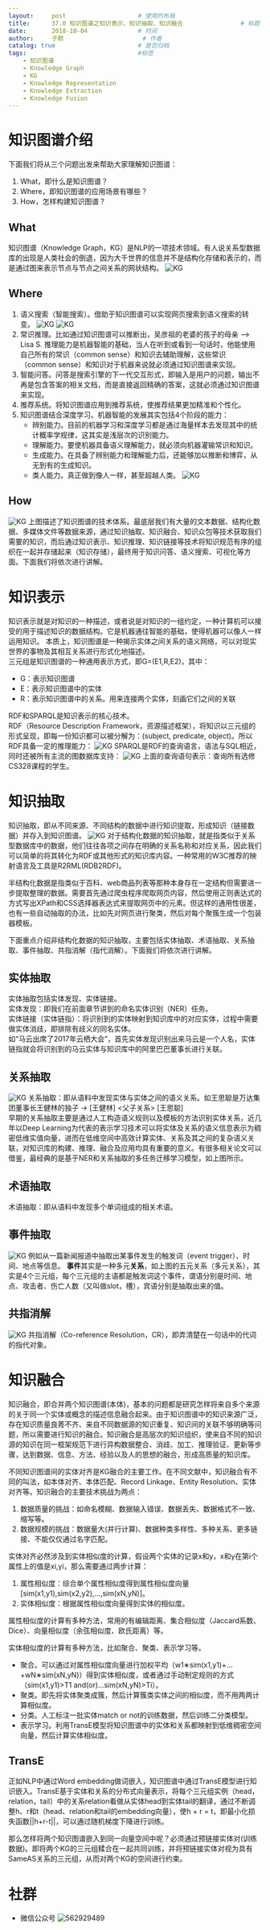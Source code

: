 ```yaml
---
layout:     post   				    # 使用的布局
title:      37.0 知识图谱之知识表示、知识抽取、知识融合				# 标题 
date:       2018-10-04 				# 时间
author:     子颢 						# 作者
catalog: true 						# 是否归档
tags:								#标签
    - 知识图谱
    - Knowledge Graph
    - KG
    - Knowledge Representation
    - Knowledge Extraction
    - Knowledge Fusion
---
```


# 知识图谱介绍

下面我们将从三个问题出发来帮助大家理解知识图谱：
1. What，即什么是知识图谱？
2. Where，即知识图谱的应用场景有哪些？
3. How，怎样构建知识图谱？

## What

知识图谱（Knowledge Graph，KG）是NLP的一项技术领域。有人说关系型数据库的出现是人类社会的倒退，因为大千世界的信息并不是结构化存储和表示的，而是通过图来表示节点与节点之间关系的网状结构。
![KG](/img/KG-01.png)

## Where

1. 语义搜索（智能搜索）。借助于知识图谱可以实现网页搜索到语义搜索的转变。
![KG](/img/KG-02.png)
![KG](/img/KG-05.png)
2. 常识推理。比如通过知识图谱可以推断出，吴彦祖的老婆的孩子的母亲 --> Lisa S. 推理能力是机器智能的基础，当人在听到或看到一句话时，他能使用自己所有的常识（common sense）和知识去辅助理解，这些常识（common sense）和知识对于机器来说就必须通过知识图谱来实现。
3. 智能问答。问答是搜索引擎的下一代交互形式，即输入是用户的问题，输出不再是包含答案的相关文档，而是直接返回精确的答案，这就必须通过知识图谱来实现。
4. 推荐系统。将知识图谱应用到推荐系统，使推荐结果更加精准和个性化。
5. 知识图谱结合深度学习。机器智能的发展其实包括4个阶段的能力：
    - 辨别能力。目前的机器学习和深度学习都是通过海量样本去发现其中的统计概率学规律，这其实是浅层次的识别能力。
    - 理解能力。要使机器具备语义理解能力，就必须向机器灌输常识和知识。
    - 生成能力。在具备了辨别能力和理解能力后，还能够加以推断和博弈，从无到有的生成知识。
    - 类人能力。真正做到像人一样，甚至超越人类。
![KG](/img/KG-03.png)

## How

![KG](/img/KG-04.png)
上图描述了知识图谱的技术体系。最底层我们有大量的文本数据、结构化数据、多媒体文件等数据来源，通过知识抽取、知识融合、知识众包等技术获取我们需要的知识，而后通过知识表示、知识推理、知识链接等技术将知识规范有序的组织在一起并存储起来（知识存储），最终用于知识问答、语义搜索、可视化等方面。下面我们将依次进行讲解。

# 知识表示

知识表示就是对知识的一种描述，或者说是对知识的一组约定，一种计算机可以接受的用于描述知识的数据结构。它是机器通往智能的基础，使得机器可以像人一样运用知识。
本质上，知识图谱是一种揭示实体之间关系的语义网络，可以对现实世界的事物及其相互关系进行形式化地描述。<br>
三元组是知识图谱的一种通用表示方式，即G=(E1,R,E2)，其中：
- G：表示知识图谱
- E：表示知识图谱中的实体
- R：表示知识图谱中的关系。用来连接两个实体，刻画它们之间的关联

RDF和SPARQL是知识表示的核心技术。<br>
RDF（Resource Description Framework，资源描述框架），将知识以三元组的形式呈现，即每一份知识都可以被分解为：(subject, predicate, object)。所以RDF具备一定的推理能力：
![KG](/img/KG-06.png)
SPARQL是RDF的查询语言，语法与SQL相近，同时还被所有主流的图数据库支持：
![KG](/img/KG-07.png)
上面的查询语句表示：查询所有选修CS328课程的学生。

# 知识抽取

知识抽取，即从不同来源、不同结构的数据中进行知识提取，形成知识（链接数据）并存入到知识图谱。
![KG](/img/KG-08.png)
对于结构化数据的知识抽取，就是指类似于关系型数据库中的数据，他们往往各项之间存在明确的关系名称和对应关系，因此我们可以简单的将其转化为RDF或其他形式的知识库内容。一种常用的W3C推荐的映射语言及工具是R2RML(RDB2RDF)。

半结构化数据是指类似于百科、web商品列表等那种本身存在一定结构但需要进一步提取整理的数据。需要首先通过爬虫程序爬取网页内容，然后使用正则表达式的方式写出XPath和CSS选择器表达式来提取网页中的元素。但这样的通用性很差，也有一些自动抽取的办法，比如先对网页进行聚类，然后对每个聚簇生成一个包装器模板。

下面重点介绍非结构化数据的知识抽取，主要包括实体抽取、术语抽取、关系抽取、事件抽取、共指消解（指代消解）。下面我们将依次进行讲解。

## 实体抽取

实体抽取包括实体发现、实体链接。<br>
实体发现：即我们在前面章节讲到的命名实体识别（NER）任务。<br>
实体链接（实体链指）：将识别到的实体映射到知识库中的对应实体，过程中需要做实体消歧，即排除有歧义的同名实体。<br>
如“马云出席了2017年云栖大会”，首先实体发现识别出来马云是一个人名，实体链指就会将识别到的马云实体与知识库中的阿里巴巴董事长进行关联。

## 关系抽取

![KG](/img/KG-11.png)
关系抽取：即从语料中发现实体与实体之间的语义关系。如王思聪是万达集团董事长王健林的独子 → [王健林] <父子关系> [王思聪]<br>
早期的关系抽取主要是通过人工构造语义规则以及模板的方法识别实体关系，近几年以Deep Learning为代表的表示学习技术可以将实体及关系的语义信息表示为稠密低维实值向量，进而在低维空间中高效计算实体、关系及其之间的复杂语义关联，对知识库的构建、推理、融合及应用均具有重要的意义。有很多相关论文可以借鉴，最经典的是基于NER和关系抽取的多任务迁移学习模型，如上图所示。

## 术语抽取

术语抽取：即从语料中发现多个单词组成的相关术语。

## 事件抽取

![KG](/img/KG-09.png)
例如从一篇新闻报道中抽取出某事件发生的触发词（event trigger）、时间、地点等信息。
<strong>事件</strong>其实是一种多元<strong>关系</strong>，如上图的五元关系（多元关系），其实是4个三元组，每个三元组的主语都是触发词这个事件，谓语分别是时间、地点、攻击者、伤亡人数（又叫做slot，槽），宾语分别是抽取出来的值。

## 共指消解

![KG](/img/KG-10.png)
共指消解（Co-reference Resolution，CR），即弄清楚在一句话中的代词的指代对象。

# 知识融合

知识融合，即合并两个知识图谱(本体)，基本的问题都是研究怎样将来自多个来源的关于同一个实体或概念的描述信息融合起来。由于知识图谱中的知识来源广泛，存在知识质量良莠不齐、来自不同数据源的知识重复、知识间的关联不够明确等问题，所以需要进行知识的融合。知识融合是高层次的知识组织，使来自不同的知识源的知识在同一框架规范下进行异构数据整合、消歧、加工、推理验证、更新等步骤，达到数据、信息、方法、经验以及人的思想的融合，形成高质量的知识库。

不同知识图谱间的实体对齐是KG融合的主要工作。在不同文献中，知识融合有不同的叫法，如本体对齐、本体匹配、Record Linkage、Entity Resolution、实体对齐等。知识融合的主要技术挑战为两点：
1. 数据质量的挑战：如命名模糊、数据输入错误、数据丢失、数据格式不一致、缩写等。
2. 数据规模的挑战：数据量大(并行计算)、数据种类多样性、多种关系、更多链接、不能仅仅通过名字匹配。

实体对齐必然涉及到实体相似度的计算，假设两个实体的记录x和y，x和y在第i个属性上的值是xi,yi，那么需要通过两步计算：
1. 属性相似度：综合单个属性相似度得到属性相似度向量[sim(x1,y1),sim(x2,y2),…,sim(xN,yN)]。
2. 实体相似度：根据属性相似度向量得到实体的相似度。

属性相似度的计算有多种方法，常用的有编辑距离、集合相似度（Jaccard系数、Dice）、向量相似度（余弦相似度、欧氏距离）等。

实体相似度的计算有多种方法，比如聚合、聚类、表示学习等。
- 聚合。可以通过对属性相似度向量进行加权平均（w1∗sim(x1,y1)+…+wN∗sim(xN,yN)）得到实体相似度，或者通过手动制定规则的方式（sim(x1,y1)>T1 and(or)…sim(xN,yN)>Ti）。
- 聚类。即先将实体聚类成簇，然后计算簇类实体之间的相似度，而不用两两计算相似度。
- 分类。人工标注一批实体match or not的训练数据，然后训练二分类模型。
- 表示学习。利用TransE模型将知识图谱中的实体和关系都映射到低维稠密空间向量，然后计算实体相似度。

## TransE

正如NLP中通过Word embedding做词嵌入，知识图谱中通过TransE模型进行知识嵌入。TransE基于实体和关系的分布式向量表示，将每个三元组实例（head，relation，tail）中的关系relation看做从实体head到实体tail的翻译，通过不断调整h、r和t（head、relation和tail的embedding向量），使h + r = t，即最小化损失函数\|\|h+r-t\|\|，可以通过随机梯度下降进行训练。

那么怎样将两个知识图谱嵌入到同一向量空间中呢？必须通过预链接实体对(训练数据)。即将两个KG的三元组糅合在一起共同训练，并将预链接实体对视为具有SameAS关系的三元组，从而对两个KG的空间进行约束。

# 社群

- 微信公众号
	![562929489](/img/wxgzh_ewm.png)